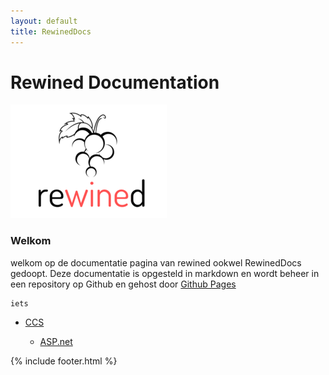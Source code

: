 ```yaml
---
layout: default
title: RewinedDocs
---
```



# Rewined Documentation
![Rewined](media/logo/rewined_logo_s.png)

### Welkom

welkom op de documentatie pagina van rewined ookwel RewinedDocs gedoopt.
Deze documentatie is opgesteld in markdown en wordt beheer in een repository op Github en gehost door
[Github Pages](https://rob-van-looveren.github.io/RewinedDocs/)

```
iets
```

* [CCS](content/ccs/index)

     * [ASP.net](content/ccs/asp/asp_dotnet)
     
{% include footer.html %}
